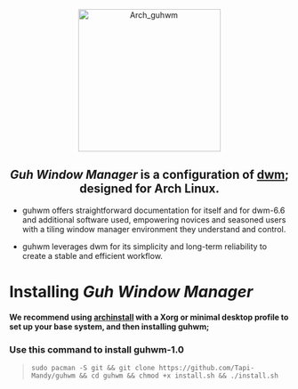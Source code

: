 <div align="center">
  <img width="256" height="256" alt="Arch_guhwm" src="https://github.com/user-attachments/assets/bbc8ed6c-8921-4acf-bc9f-410e783d7010"/>
</div>

<h2 align="center">
  <i>Guh Window Manager</i> is a configuration of <a href="https://dwm.suckless.org/">dwm</a>; designed for Arch Linux.
</h2>

- guhwm offers straightforward documentation for itself and for dwm-6.6 and additional software used, empowering novices and seasoned users with a tiling window manager environment they understand and control.

- guhwm leverages dwm for its simplicity and long-term reliability to create a stable and efficient workflow.

# Installing *Guh Window Manager*

#### We recommend using [archinstall](https://wiki.archlinux.org/title/Archinstall) with a Xorg or minimal desktop profile to set up your base system, and then installing guhwm;

### Use this command to install guhwm-1.0

> `sudo pacman -S git && git clone https://github.com/Tapi-Mandy/guhwm && cd guhwm && chmod +x install.sh && ./install.sh`
